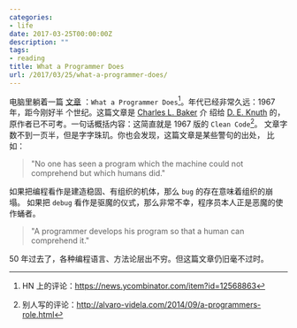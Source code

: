```yaml
---
categories:
- life
date: 2017-03-25T00:00:00Z
description: ""
tags:
- reading
title: What a Programmer Does
url: /2017/03/25/what-a-programmer-does/
---
```



电脑里躺着一篇
[文章](http://archive.computerhistory.org/resources/text/Knuth_Don_X4100/PDF_index/k-9-pdf/k-9-u2769-1-Baker-What-Programmer-Does.pdf)
：`What a Programmer Does`[^hn]。年代已经非常久远：1967 年，距今刚好半
个世纪。这篇文章是
[Charles L. Baker](http://history.computer.org/pioneers/baker.html) 介
绍给 [D. E. Knuth](http://history.computer.org/pioneers/knuth.html) 的，
原作者已不可考。一句话概括内容：这简直就是 1967 版的 `Clean Code`[^cc]。
文章字数不到一页半，但是字字珠玑。你也会发现，这篇文章是某些警句的出处，
比如：

> "No one has seen a program which the machine could not comprehend but which humans did."

如果把编程看作是建造稳固、有组织的机体，那么 `bug` 的存在意味着组织的崩塌。
如果把 `debug` 看作是驱魔的仪式，那么非常不幸，程序员本人正是恶魔的使
作蛹者。

> "A programmer develops his program so that a human can comprehend it."

50 年过去了，各种编程语言、方法论层出不穷。但这篇文章仍旧毫不过时。

[^hn]: HN 上的评论：https://news.ycombinator.com/item?id=12568863
[^cc]: 别人写的评论：http://alvaro-videla.com/2014/09/a-programmers-role.html
